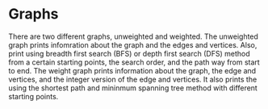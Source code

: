# Graphs
There are two different graphs, unweighted and weighted. The unweighted graph prints infomration about the graph and the edges and vertices. Also, print using breadth first search (BFS) or depth first search (DFS) method from a certain starting points, the search order, and the path way from start to end. The weight graph prints information about the graph, the edge and vertices, and the integer version of the edge and vertices. It also prints the using the shortest path and mininmum spanning tree method with different starting points.
